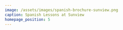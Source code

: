 ```yaml
---
image: /assets/images/spanish-brochure-sunview.png
caption: Spanish Lessons at Sunview
homepage_position: 5
---
```


